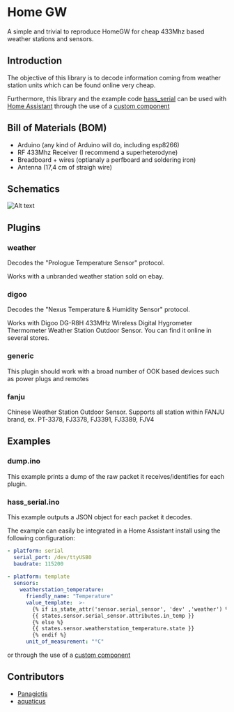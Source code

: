 # Home GW

A simple and trivial to reproduce HomeGW for cheap 433Mhz based weather stations and sensors.

## Introduction

The objective of this library is to decode information coming from weather station units which can be found online very cheap.

Furthermore, this library and the example code [hass_serial](https://github.com/dgomes/homeGW/tree/master/examples/hass_serial) can be used with [Home Assistant](http://home-assistant.io) through the use of a [custom component](https://github.com/dgomes/home-assistant-custom-components)

## Bill of Materials (BOM)

- Arduino (any kind of Arduino will do, including esp8266)
- RF 433Mhz Receiver (I recommend a superheterodyne)
- Breadboard + wires (optianaly a perfboard and soldering iron)
- Antenna (17,4 cm of straigh wire)

## Schematics

![Alt text](docs/HomeGW.png?raw=true "Schematic")


## Plugins

### weather

Decodes the "Prologue Temperature Sensor" protocol.

Works with a unbranded weather station sold on ebay.

### digoo

Decodes the "Nexus Temperature & Humidity Sensor" protocol.

Works with Digoo DG-R8H 433MHz Wireless Digital Hygrometer Thermometer Weather Station Outdoor Sensor. You can find it online in several stores.

### generic

This plugin should work with a broad number of OOK based devices such as power plugs and remotes

### fanju 

Chinese Weather Station Outdoor Sensor. Supports all station within FANJU brand, ex. PT-3378, FJ3378, FJ3391, FJ3389, FJV4

## Examples

### dump.ino

This example prints a dump of the raw packet it receives/identifies for each plugin.

### hass_serial.ino

This example outputs a JSON object for each packet it decodes.

The example can easily be integrated in a Home Assistant install using the following configuration:

```yaml
- platform: serial
  serial_port: /dev/ttyUSB0
  baudrate: 115200
  
- platform: template
  sensors:
    weatherstation_temperature:
      friendly_name: "Temperature"
      value_template:  >-
        {% if is_state_attr('sensor.serial_sensor', 'dev' ,'weather') %}
        {{ states.sensor.serial_sensor.attributes.in_temp }}
        {% else %}
        {{ states.sensor.weatherstation_temperature.state }}
        {% endif %}
      unit_of_measurement: "°C"
```

or through the use of a [custom component](https://github.com/dgomes/home-assistant-custom-components)

## Contributors
- [Panagiotis](https://github.com/maragelis)
- [aquaticus](https://github.com/aquaticus)
